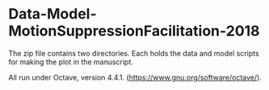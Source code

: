 # Data-Model-MotionSuppressionFacilitation-2018

The zip file contains two directories. Each holds the data and model scripts for making the plot in the manuscript.

All run under Octave, version 4.4.1. (https://www.gnu.org/software/octave/).


